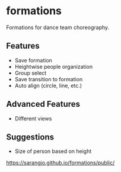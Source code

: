 # formations
Formations for dance team choreography.

## Features
- Save formation
- Heightwise people organization
- Group select
- Save transition to formation
- Auto align (circle, line, etc.)

## Advanced Features
- Different views

## Suggestions
- Size of person based on height

https://sarangjo.github.io/formations/public/
